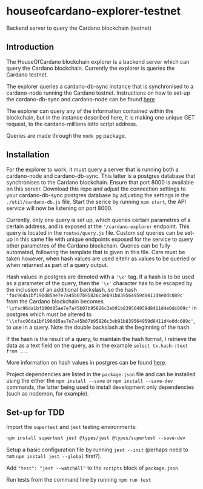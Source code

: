 # houseofcardano-explorer-testnet
Backend server to query the Cardano blockchain (testnet)

## Introduction

The HouseOfCardano blockchain explorer is a backend server which can query the Cardano blockchain. Currently the explorer is queries the Cardano testnet.

The explorer queries a cardano-db-sync instance that is synchronised to a cardano-node running the Cardano testnet. Instructions on how to set-up the cardano-db-sync and cardano-node can be found [here](https://github.com/House-of-Cardano/cardano-millions-testnet#install-and-run-a-cardano-db-sync-to-query-the-blockchain-1)

The explorer can query any of the information contained within the blockchain, but in the instance described here, it is making one unique GET request, to the cardano-millions lotto script address. 

Queries are made through the `node pg` package.

## Installation

For the explorer to work, it must query a server that is running both a cardano-node and cardano-db-sync. This latter is a postgres database that synchronises to the Cardano blockchain. Ensure that port 8000 is available on this server. Download this repo and adjust the connection settings to your cardano-db-sync postgres database by adjusting the settings in the `./util/cardano-db.js` file. Start the serice by running `npm start`, the API service will now be listening on port 8000. 

Currently, only one query is set up, which queries certain parametres of a certain address, and is exposed at the `'/cardano-explorer` endpoint. This query is located in the `routes/query.js` file. Custom sql queries can be set-up in this same file with unique endpoints exposed for the service to query other parametres of the Cardano blockchain. Queries can be fully automated, following the template that is given in this file. Care must be taken however, when hash values are used eitehr as values to be queried or when returned as part of a query output.

Hash values in postgres are denoted with a `'\x'` tag. If a hash is to be used as a parameter of the query, then the `'\x'` character has to be escaped by the inclusion of an additional backslash, so the hash `'fac96da1bf190d85ae7e7a45b07b95826c3eb91b839564959d8411d4e0dc089c'` from the Cardano blockchain becomes `'\xfac96da1bf190d85ae7e7a45b07b95826c3eb91b839564959d8411d4e0dc089c'` in postgres which must be altered to  `'\\xfac96da1bf190d85ae7e7a45b07b95826c3eb91b839564959d8411d4e0dc089c'`, to use in a query. Note the double backslash at the beginning of the hash.

If the hash is the result of a query, to maintain the hash format, I retrieve the data as a text field on the query, as in the example `select tx.hash::text from ...`

More information on hash values in postgres can be found [here](https://www.postgresql.org/docs/9.5/datatype-binary.html#AEN5806).

Project dependencies are listed in the `package.json` file and can be installed using the either the `npm install --save` or `npm install --save-dev` commands, the latter being used to install development only dependencies (such as nodemon, for example).

## Set-up for TDD

Import the `supertest` and `jest` testing environments:

``` markdown
npm install supertest jest @types/jest @types/supertest --save-dev
```

Setup a basic configuration file by running `jest --init` (perhaps need to run `npm install jest --global` first?).

Add `"test": "jest --watchAll"` to the `scripts` block of `package.json`

Run tests from the command line by running `npm run test`